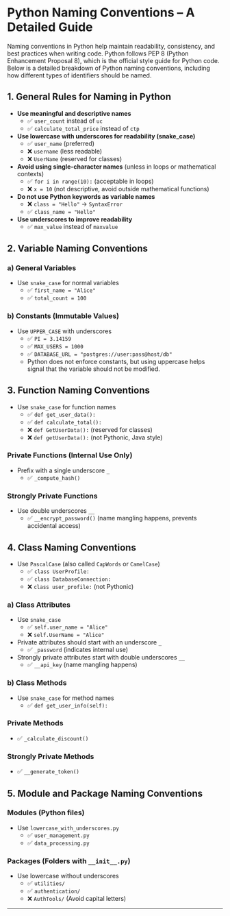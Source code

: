 # Python Naming Conventions – A Detailed Guide

Naming conventions in Python help maintain readability, consistency, and best practices when writing code. Python follows PEP 8 (Python Enhancement Proposal 8), which is the official style guide for Python code. Below is a detailed breakdown of Python naming conventions, including how different types of identifiers should be named.

## 1. General Rules for Naming in Python

*   **Use meaningful and descriptive names**
    *   ✅ `user_count` instead of `uc`
    *   ✅ `calculate_total_price` instead of `ctp`
*   **Use lowercase with underscores for readability (snake_case)**
    *   ✅ `user_name` (preferred)
    *   ❌ `username` (less readable)
    *   ❌ `UserName` (reserved for classes)
*   **Avoid using single-character names** (unless in loops or mathematical contexts)
    *   ✅ `for i in range(10):` (acceptable in loops)
    *   ❌ `x = 10` (not descriptive, avoid outside mathematical functions)
*   **Do not use Python keywords as variable names**
    *   ❌ `class = "Hello"` → `SyntaxError`
    *   ✅ `class_name = "Hello"`
*   **Use underscores to improve readability**
    *   ✅ `max_value` instead of `maxvalue`

## 2. Variable Naming Conventions

### a) General Variables
*   Use `snake_case` for normal variables
    *   ✅ `first_name = "Alice"`
    *   ✅ `total_count = 100`

### b) Constants (Immutable Values)
*   Use `UPPER_CASE` with underscores
    *   ✅ `PI = 3.14159`
    *   ✅ `MAX_USERS = 1000`
    *   ✅ `DATABASE_URL = "postgres://user:pass@host/db"`
    *   Python does not enforce constants, but using uppercase helps signal that the variable should not be modified.

## 3. Function Naming Conventions

*   Use `snake_case` for function names
    *   ✅ `def get_user_data():`
    *   ✅ `def calculate_total():`
    *   ❌ `def GetUserData():` (reserved for classes)
    *   ❌ `def getUserData():` (not Pythonic, Java style)

### Private Functions (Internal Use Only)
*   Prefix with a single underscore `_`
    *   ✅ `_compute_hash()`

### Strongly Private Functions
*   Use double underscores `__`
    *   ✅ `__encrypt_password()` (name mangling happens, prevents accidental access)

## 4. Class Naming Conventions

*   Use `PascalCase` (also called `CapWords` or `CamelCase`)
    *   ✅ `class UserProfile:`
    *   ✅ `class DatabaseConnection:`
    *   ❌ `class user_profile:` (not Pythonic)

### a) Class Attributes
*   Use `snake_case`
    *   ✅ `self.user_name = "Alice"`
    *   ❌ `self.UserName = "Alice"`
*   Private attributes should start with an underscore `_`
    *   ✅ `_password` (indicates internal use)
*   Strongly private attributes start with double underscores `__`
    *   ✅ `__api_key` (name mangling happens)

### b) Class Methods
*   Use `snake_case` for method names
    *   ✅ `def get_user_info(self):`

### Private Methods
*   ✅ `_calculate_discount()`

### Strongly Private Methods
*   ✅ `__generate_token()`

## 5. Module and Package Naming Conventions

### Modules (Python files)
*   Use `lowercase_with_underscores.py`
    *   ✅ `user_management.py`
    *   ✅ `data_processing.py`

### Packages (Folders with `__init__.py`)
*   Use lowercase without underscores
    *   ✅ `utilities/`
    *   ✅ `authentication/`
    *   ❌ `AuthTools/` (Avoid capital letters)

---